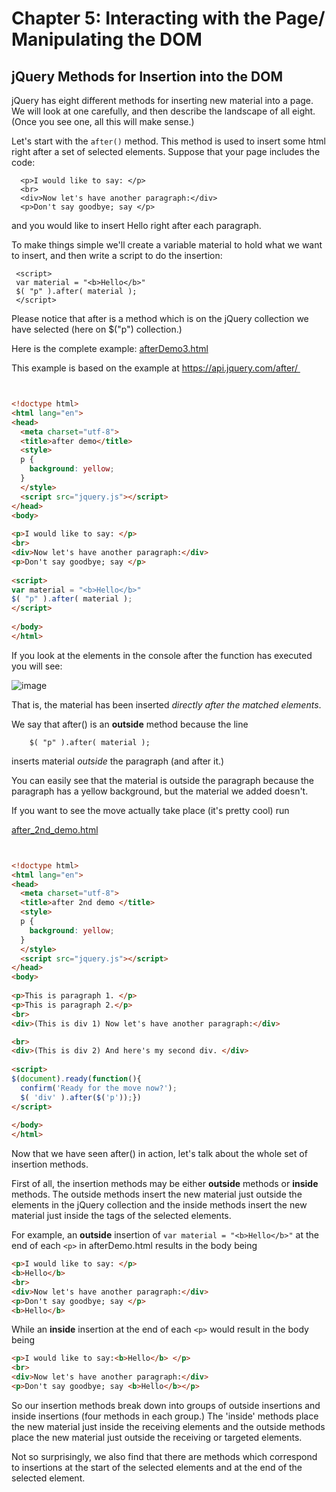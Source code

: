 # Chapter 5: Interacting with the Page/ Manipulating the DOM

## jQuery Methods for Insertion into the DOM

jQuery has eight different methods for inserting new material into a page. We will look at one carefully, and then describe the landscape of all eight. (Once you see one, all this will make sense.)

Let's start with the `after()` method. This method is used to insert some html right after a set of selected elements. Suppose that your page includes the code:

      <p>I would like to say: </p>
      <br>
      <div>Now let's have another paragraph:</div>
      <p>Don't say goodbye; say </p>  
      
and you would like to insert Hello right after each paragraph. 

To make things simple we'll create a variable material to hold what we want to insert, and then write a script to do the insertion:

     <script>
     var material = "<b>Hello</b>"
     $( "p" ).after( material );
     </script> 

Please notice that after is a method which is on the jQuery collection we have selected (here on $("p") collection.)

Here is the complete example:
[afterDemo3.html](http://web.simmons.edu/~menzin/CS321/Unit_5_jQuery_and_Ajax/About_jQuery/Chapter05/afterDemo3.html) 

This example is based on the example at https://api.jquery.com/after/ 

``` html


<!doctype html>
<html lang="en">
<head>
  <meta charset="utf-8">
  <title>after demo</title>
  <style>
  p {
    background: yellow;
  }
  </style>
  <script src="jquery.js"></script>
</head>
<body>
 
<p>I would like to say: </p>
<br>
<div>Now let's have another paragraph:</div>
<p>Don't say goodbye; say </p>
 
<script>
var material = "<b>Hello</b>"
$( "p" ).after( material );
</script>
 
</body>
</html>
```

If you look at the elements in the console after the function has executed you will see:

![image](https://github.com/menzin/About_jQuery/assets/144168274/1469a06f-d58d-4764-a483-32fc161f64f0)


That is, the material has been inserted _directly after the matched elements_.

We say that after() is an **outside** method because the line 
       
        $( "p" ).after( material );
        
inserts material _outside_ the paragraph (and after it.)  

You can easily see that the material is outside the paragraph because the paragraph has a yellow background, but the material we added doesn't.

If you want to see the move actually take place (it's pretty cool) run 

[after_2nd_demo.html](http://web.simmons.edu/~menzin/CS321/Unit_5_jQuery_and_Ajax/About_jQuery/Chapter05/after_2nd_Demo_v3.html)

``` html


<!doctype html>
<html lang="en">
<head>
  <meta charset="utf-8">
  <title>after 2nd demo </title>
  <style>
  p {
    background: yellow;
  }
  </style>
  <script src="jquery.js"></script>
</head>
<body>
 
<p>This is paragraph 1. </p>
<p>This is paragraph 2.</p>
<br>
<div>(This is div 1) Now let's have another paragraph:</div>

<br>
<div>(This is div 2) And here's my second div. </div>
 
<script> 
$(document).ready(function(){
  confirm('Ready for the move now?');
  $( 'div' ).after($('p'));})
</script>
 
</body>
</html>
```

Now that we have seen after() in action, let's talk about the whole set of insertion methods.

First of all, the insertion methods may be either **outside** methods or **inside** methods. The outside methods insert the new material just outside the elements in the jQuery collection and the inside methods insert the new material just inside the tags of the selected elements. 

For example, an **outside** insertion of `var material = "<b>Hello</b>"` at the end of each `<p>` in afterDemo.html results in the body being
```html
<p>I would like to say: </p>
<b>Hello</b>
<br>
<div>Now let's have another paragraph:</div>
<p>Don't say goodbye; say </p>
<b>Hello</b>
```
While an **inside** insertion at the end of each `<p>` would result in the body being 

 ```html
<p>I would like to say:<b>Hello</b> </p>
<br>
<div>Now let's have another paragraph:</div>
<p>Don't say goodbye; say <b>Hello</b></p>
```
So our insertion methods break down into groups of outside insertions and inside insertions (four methods in each group.) The 'inside' methods place the new material just inside the receiving elements and the outside methods place the new material just outside the receiving or targeted elements.

Not so surprisingly, we also find that there are methods which correspond to insertions at the start of the selected elements and at the end of the selected element.





